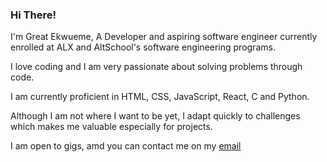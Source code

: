 ### Hi There!

I'm Great Ekwueme, A Developer and aspiring software engineer currently enrolled
at ALX and AltSchool's software engineering programs.

I love coding and I am very passionate about solving problems through code.

I am currently proficient in HTML, CSS, JavaScript, React, C and Python.

Although I am not where I want to be yet, I adapt quickly to challenges which
makes me valuable especially for projects.

I am open to gigs, amd you can contact me on my [email](izyspikes@gmail.com.)
